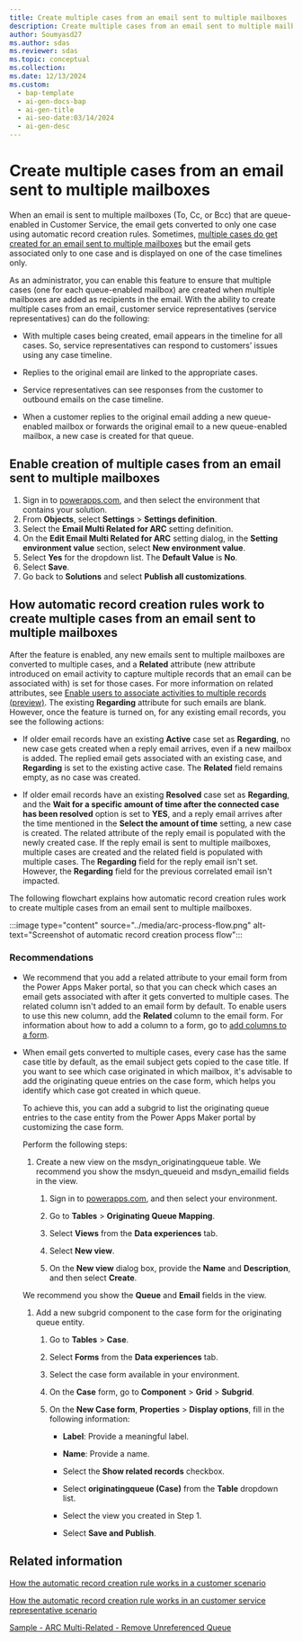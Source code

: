 ```yaml
---
title: Create multiple cases from an email sent to multiple mailboxes 
description: Create multiple cases from an email sent to multiple mailboxes to improve the efficiency and response times of customer service representatives.
author: Soumyasd27
ms.author: sdas
ms.reviewer: sdas
ms.topic: conceptual
ms.collection:
ms.date: 12/13/2024
ms.custom:
  - bap-template
  - ai-gen-docs-bap
  - ai-gen-title
  - ai-seo-date:03/14/2024
  - ai-gen-desc
---
```



# Create multiple cases from an email sent to multiple mailboxes

When an email is sent to multiple mailboxes (To, Cc, or Bcc) that are queue-enabled in Customer Service, the email gets converted to only one case using automatic record creation rules. Sometimes, [multiple cases do get created for an email sent to multiple mailboxes](arc-faqs.md#why-do-multiple-cases-get-created-from-a-single-email) but the email gets associated only to one case and is displayed on one of the case timelines only.

As an administrator, you can enable this feature to ensure that multiple cases (one for each queue-enabled mailbox) are created when multiple mailboxes are added as recipients in the email. With the ability to create multiple cases from an email, customer service representatives (service representatives) can do the following:

- With multiple cases being created, email appears in the timeline for all cases. So, service representatives can respond to customers’ issues using any case timeline.

- Replies to the original email are linked to the appropriate cases.  

- Service representatives can see responses from the customer to outbound emails on the case timeline.

- When a customer replies to the original email adding a new queue-enabled mailbox or forwards the original email to a new queue-enabled mailbox, a new case is created for that queue.

## Enable creation of multiple cases from an email sent to multiple mailboxes

1. Sign in to [powerapps.com](https://make.powerapps.com), and then select the environment that contains your solution.
1. From **Objects**, select **Settings** > **Settings definition**.
1. Select the **Email Multi Related for ARC** setting definition.
1. On the **Edit Email Multi Related for ARC** setting dialog, in the **Setting environment value** section, select **New environment value**.
1. Select **Yes** for the dropdown list. The **Default Value** is **No**.
1. Select **Save**.
1. Go back to **Solutions** and select **Publish all customizations**.

## How automatic record creation rules work to create multiple cases from an email sent to multiple mailboxes

After the feature is enabled, any new emails sent to multiple mailboxes are converted to multiple cases, and a **Related** attribute (new attribute introduced on email activity to capture multiple records that an email can be associated with) is set for those cases. For more information on related attributes, see [Enable users to associate activities to multiple records (preview)](/power-apps/maker/data-platform/types-of-entities#enable-users-to-associate-activities-to-multiple-records-preview). The existing **Regarding** attribute for such emails are blank. However, once the feature is turned on, for any existing email records, you see the following actions:

- If older email records have an existing **Active** case set as **Regarding**, no new case gets created when a reply email arrives, even if a new mailbox is added. The replied email gets associated with an existing case, and **Regarding** is set to the existing active case. The **Related** field remains empty, as no case was created.  

- If older email records have an existing **Resolved** case set as **Regarding**, and the **Wait for a specific amount of time after the connected case has been resolved** option is set to **YES**, and a reply email arrives after the time mentioned in the **Select the amount of time** setting, a new case is created. The related attribute of the reply email is populated with the newly created case. If the reply email is sent to multiple mailboxes, multiple cases are created and the related field is populated with multiple cases. The **Regarding** field for the reply email isn't set. However, the **Regarding** field for the previous correlated email isn't impacted.

The following flowchart explains how automatic record creation rules work to create multiple cases from an email sent to multiple mailboxes.

:::image type="content" source="../media/arc-process-flow.png" alt-text="Screenshot of automatic record creation process flow":::

### Recommendations

- We recommend that you add a related attribute to your email form from the Power Apps Maker portal, so that you can check which cases an email gets associated with after it gets converted to multiple cases. The related column isn't added to an email form by default. To enable users to use this new column, add the **Related** column to the email form. For information about how to add a column to a form, go to [add columns to a form](/power-apps/maker/model-driven-apps/add-move-or-delete-fields-on-form).

- When email gets converted to multiple cases, every case has the same case title by default, as the email subject gets copied to the case title. If you want to see which case originated in which mailbox, it's advisable to add the originating queue entries on the case form, which helps you identify which case got created in which queue.

    To achieve this, you can add a subgrid to list the originating queue entries to the case entity from the Power Apps Maker portal by customizing the case form.

    Perform the following steps:

    1. Create a new view on the msdyn_originatingqueue table. We recommend you show the msdyn_queueid and msdyn_emailid fields in the view.  

       1. Sign in to [powerapps.com](https://make.powerapps.com), and then select your environment.  
    
       1. Go to **Tables** > **Originating Queue Mapping**.  
        
       1. Select **Views** from the **Data experiences** tab.  
        
       1. Select **New view**.
    
       1. On the **New view** dialog box, provide the **Name** and **Description**, and then select **Create**.
  
    We recommend you show the **Queue** and **Email** fields in the view.

    1. Add a new subgrid component to the case form for the originating queue entity.

       1. Go to **Tables** > **Case**.
    
       1. Select **Forms** from the **Data experiences** tab.
    
       1. Select the case form available in your environment.
    
       1. On the **Case** form, go to **Component** > **Grid** > **Subgrid**.  
    
       1. On the **New Case form**, **Properties** > **Display options**, fill in the following information:  

          - **Label**: Provide a meaningful label.
        
          - **Name**: Provide a name.  
        
          - Select the **Show related records** checkbox.  
        
          - Select **originatingqueue (Case)** from the **Table** dropdown list.  
        
          - Select the view you created in Step 1.  
        
          - Select **Save and Publish**.

## Related information

[How the automatic record creation rule works in a customer scenario](arc-customer-scenario.md#how-the-automatic-record-creation-rule-works-in-a-customer-scenario)

[How the automatic record creation rule works in an customer service representative scenario](arc-agent-scenario.md#how-the-automatic-record-creation-rule-works-in-an-agent-scenario)

[Sample - ARC Multi-Related - Remove Unreferenced Queue](sample-arc-multiple-cases.md#sample---arc-multi-related---remove-unreferenced-queue)
